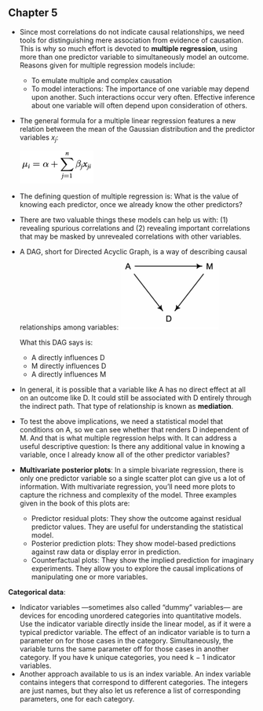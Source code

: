 ## Chapter 5
- Since most correlations do not indicate causal relationships, we need tools for distinguishing mere association from evidence of causation. This is why so much effort is devoted to **multiple regression**, using more than one predictor variable to simultaneously model an outcome. Reasons given for multiple regression models include:
    - To emulate multiple and complex causation
    - To model interactions: The importance of one variable may depend upon another. Such interactions occur very often. Effective inference about one variable will often depend upon consideration of others.
-   The general formula for a multiple linear regression features a new relation between the mean of the Gaussian distribution and the predictor variables $x_{j}$:

      <img src = "formula1.png" width = "150">
    
-  The defining question of multiple regression is: What is the value of knowing each predictor, once we already know the other predictors?
-  There are two valuable things these models can help us with: (1) revealing spurious correlations and (2) revealing important correlations that may be masked by unrevealed correlations with other variables.
-  A DAG, short for Directed Acyclic Graph, is a way of describing causal relationships among variables:
    <img src = "img1.png" width = "200">

    What this DAG says is:
    - A directly influences D				
    - M directly influences D
    - A directly influences M 

- In general, it is possible that a variable like A has no direct effect at all on an outcome like D. It could still be associated with D entirely through the indirect path. That type of relationship is known as **mediation**.	
- To test the above implications, we need a statistical model that conditions on A, so we can see whether that renders D independent of M. And that is what multiple regression helps with. It can address a useful descriptive question: Is there any additional value in knowing a variable, once I already know all of the other predictor variables?

- **Multivariate posterior plots**: In a simple bivariate regression, there is only one predictor variable so a single scatter plot can give us a lot of information. With multivariate regression, you’ll need more plots to capture the richness and complexity of the model. Three examples given in the book of this plots are:
	- Predictor residual plots: They show the outcome against residual predictor values. They are useful for understanding the statistical model.
	- Posterior prediction plots: They show model-based predictions against raw data or display error in prediction.
	- Counterfactual plots: They show the implied prediction for imaginary experiments.  They allow you to explore the causal implications of manipulating one or more variables.

**Categorical data**:
- Indicator variables —sometimes also called “dummy” variables— are devices for encoding unordered categories into quantitative models. Use the indicator variable directly inside the linear model, as if it were a typical predictor variable. The effect of an indicator variable is to turn a parameter on for those cases in the category. Simultaneously, the variable turns the same parameter off for those cases in another category. If you have k unique categories, you need k − 1 indicator variables.
- Another approach available to us is an index variable. An index variable contains integers that correspond to different categories. The integers are just names, but they also let us reference a list of corresponding parameters, one for each category.



